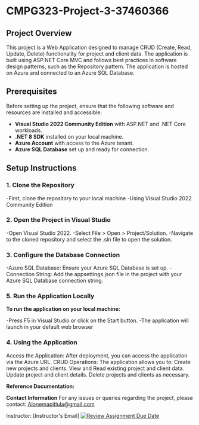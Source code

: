 # CMPG323-Project-3-37460366

## Project Overview
This project is a Web Application designed to manage CRUD (Create, Read, Update, Delete) functionality for project and client data. 
The application is built using  ASP.NET Core MVC and follows best practices in software design patterns, such as the Repository pattern. 
The application is hosted on Azure and connected to an Azure SQL Database.

## Prerequisites
Before setting up the project, ensure that the following software and resources are installed and accessible:
- **Visual Studio 2022 Community Edition** with ASP.NET and .NET Core workloads.
- **.NET 8 SDK** installed on your local machine.
- **Azure Account** with access to the Azure tenant.
- **Azure SQL Database** set up and ready for connection.

## Setup Instructions

### 1. Clone the Repository
-First, clone the repository to your local machine
-Using Visual Studio 2022 Community Edition

### 2. Open the Project in Visual Studio
-Open Visual Studio 2022.
-Select File > Open > Project/Solution.
-Navigate to the cloned repository and select the .sln file to open the solution.

### 3. Configure the Database Connection
-Azure SQL Database: Ensure your Azure SQL Database is set up.
-Connection String: Add the appsettings.json file in the project with your Azure SQL Database connection string.

### 5. Run the Application Locally
**To run the application on your local machine:**

-Press F5 in Visual Studio or click on the Start button.
-The application will launch in your default web browser

### 4. Using the Application
Access the Application: After deployment, you can access the application via the Azure URL.
CRUD Operations: The application allows you to:
Create new projects and clients.
View and Read existing project and client data.
Update project and client details.
Delete projects and clients as necessary.


**Reference Documentation:**

**Contact Information**
For any issues or queries regarding the project, please contact: Alonemapitlula@gmail.com

Instructor: [Instructor's Email]
[![Review Assignment Due Date](https://classroom.github.com/assets/deadline-readme-button-22041afd0340ce965d47ae6ef1cefeee28c7c493a6346c4f15d667ab976d596c.svg)](https://classroom.github.com/a/QXrtxkgT)
